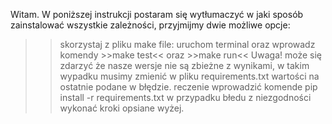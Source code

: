 Witam. W poniższej instrukcji postaram się wytłumaczyć w jaki sposób zainstalować wszystkie zależności, przyjmijmy dwie możliwe opcje: 
>> skorzystaj z pliku make file: uruchom terminal oraz wprowadz komendy >>make test<< oraz >>make run<< Uwaga! może się zdarzyć że nasze wersje nie są zbieżne z wynikami, w takim wypadku  musimy zmienić w pliku requirements.txt wartości na ostatnie podane w błędzie. 
>> reczenie wprowadzić  komende pip install -r requirements.txt w przypadku błedu z niezgodności wykonać kroki opsiane wyżej. 
